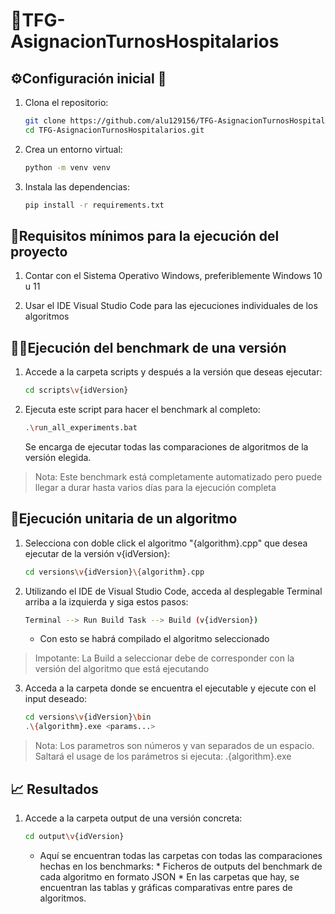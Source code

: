 # 🏥TFG-AsignacionTurnosHospitalarios

## ⚙️Configuración inicial 🔧

1. Clona el repositorio:
    ```sh
    git clone https://github.com/alu129156/TFG-AsignacionTurnosHospitalarios.git
    cd TFG-AsignacionTurnosHospitalarios.git
    ```
2. Crea un entorno virtual:
    ```sh
    python -m venv venv
    ```
3. Instala las dependencias:
    ```sh
    pip install -r requirements.txt
    ```
    
## 🔧Requisitos mínimos para la ejecución del proyecto

1. Contar con el Sistema Operativo Windows, preferiblemente Windows 10 u 11
   
2. Usar el IDE Visual Studio Code para las ejecuciones individuales de los algoritmos

## 💪🏼Ejecución del benchmark de una versión

1. Accede a la carpeta scripts y después a la versión que deseas ejecutar:
    ```sh
    cd scripts\v{idVersion}
    ```
2. Ejecuta este script para hacer el benchmark al completo:
    ```sh
    .\run_all_experiments.bat
    ```
    Se encarga de ejecutar todas las comparaciones de algoritmos de la versión elegida.
> Nota: Este benchmark está completamente automatizado pero puede llegar a durar hasta varios días para la ejecución completa

## 🧪Ejecución unitaria de un algoritmo

1. Selecciona con doble click el algoritmo "{algorithm}.cpp" que desea ejecutar de la versión v{idVersion}:
    ```sh
    cd versions\v{idVersion}\{algorithm}.cpp
    ```
2. Utilizando el IDE de Visual Studio Code, acceda al desplegable Terminal arriba a la izquierda y siga estos pasos:
    ```sh
    Terminal --> Run Build Task --> Build (v{idVersion})
    ```
   * Con esto se habrá compilado el algoritmo seleccionado
> Impotante: La Build a seleccionar debe de corresponder con la versión del algoritmo que está ejecutando
3. Acceda a la carpeta donde se encuentra el ejecutable y ejecute con el input deseado:
    ```sh
    cd versions\v{idVersion}\bin
    .\{algorithm}.exe <params...>
    ```
> Nota: Los parametros son números y van separados de un espacio. Saltará el usage de los parámetros si ejecuta: .\{algorithm}.exe

## 📈 Resultados 
1. Accede a la carpeta output de una versión concreta:
    ```sh
    cd output\v{idVersion}
    ```
    * Aquí se encuentran todas las carpetas con todas las comparaciones hechas en los benchmarks:
            * Ficheros de outputs del benchmark de cada algoritmo en formato JSON
            * En las carpetas que hay, se encuentran las tablas y gráficas comparativas entre pares de algoritmos.
